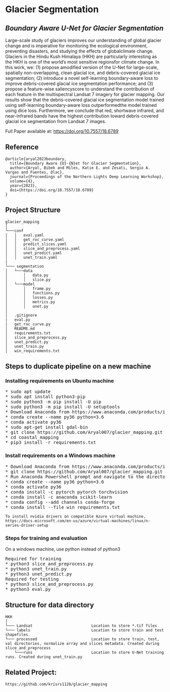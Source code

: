 # Glacier Segmentation

## _Boundary Aware U-Net for Glacier Segmentation_

Large-scale study of glaciers improves our understanding of global glacier change and is imperative for monitoring the ecological environment, preventing disasters, and studying the effects of globalclimate change. Glaciers in the Hindu Kush Himalaya (HKH) are particularly interesting as the HKH is one of the world’s most sensitive regionsfor climate change. In this work, we: (1) propose amodified version of the U-Net for large-scale, spatially non-overlapping, clean glacial ice, and debris-covered glacial ice segmentation; (2) introduce a novel self-learning boundary-aware loss to improve debris-covered glacial ice segmentation performance; and (3) propose a feature-wise saliencyscore to understand the contribution of each feature in the multispectral Landsat 7 imagery for glacier mapping. Our results show that the debris-covered glacial ice segmentation model trained using self-learning boundary-aware loss outperformedthe model trained using dice loss. Furthermore, we conclude that red, shortwave infrared, and near-infrared bands have the highest contribution toward debris-covered glacial ice segmentation from Landsat 7 images.

Full Paper available at: https://doi.org/10.7557/18.6789

## Reference

```
@article{aryal2023boundary,
  title={Boundary Aware {U}-{N}et for Glacier Segmentation},
  author={Aryal, Bibek and Miles, Katie E. and Zesati, Sergio A. Vargas and Fuentes, Olac},
  journal={Proceedings of the Northern Lights Deep Learning Workshop},
  volume={4},
  year={2023},
  doi={https://doi.org/10.7557/18.6789}
}
```

## Project Structure

```
glacier_mapping
│
└───conf
│   │   eval.yaml
│   │   get_roc_curve.yaml
│   │   predict_slices.yaml
│   │   slice_and_preprocess.yaml
│   │   unet_predict.yaml
│   │   unet_train.yaml
|
└─── segmentation
│   └───data
│       │   data.py
│       │   slice.py
│   └───model
│       │   frame.py
│       │   functions.py
│       │   losses.py
│       │   metrics.py
│       │   unet.py
│
│   .gitignore
|   eval.py
|   get_roc_curve.py
│   README.md
│   requirements.txt
│   slice_and_preprocess.py
│   unet_predict.py
│   unet_train.py
│   win_requirements.txt
```

## Steps to duplicate pipeline on a new machine

### Installing requirements on Ubuntu machine

<pre>
* sudo apt update                                                   Install python pip, setuptools
* sudo apt install python3-pip
* sudo python3 -m pip install -U pip
* sudo python3 -m pip install -U setuptools
* Download Anaconda from https://www.anaconda.com/products/individual
* conda create --name py36 python=3.6                               Create a new Anaconda environment for python 3.6
* conda activate py36
* sudo apt-get install gdal-bin
* git clone https://github.com/Aryal007/glacier_mapping.git        Clone Repository
* cd coastal_mapping                                                Change directory to coastal mapping
* pip3 install -r requirements.txt                                  Install all the necessary requirements
</pre>

### Install requirements on a Windows machine

<pre>
* Download Anaconda from https://www.anaconda.com/products/individual
* git clone https://github.com/Aryal007/glacier_mapping.git         Clone Repository
* Run Anaconda Powershell prompt and navigate to the directory
* conda create --name py36 python=3.6                               Create a new Anaconda environment for python 3.6
* conda activate py36
* conda install -c pytorch pytorch torchvision
* conda install -c anaconda scikit-learn
* conda config --add channels conda-forge
* conda install --file win_requirements.txt 
</pre>

```
To install nvidia drivers on compatible Azure virtual machine,
https://docs.microsoft.com/en-us/azure/virtual-machines/linux/n-series-driver-setup
```

### Steps for training and evaluation

On a windows machine, use python instead of python3

<pre>
Required for training
* python3 slice_and_preprocess.py                                   Create slices, configuration: conf/slice.yaml
* python3 unet_train.py                                             Train model, configuration: conf/train.yaml
* python3 unet_predict.py                                           Generate masks for new image, configuration: conf/predict.yaml
Required for testing
* python3 slice_and_preprocess.py                                   Create slices, configuration: conf/slice.yaml
* python3 eval.py                                                   Generate region based evaluation csv file, configuration: conf/eval.yaml
</pre>

## Structure for data directory

```
HKH
│
└─── Landsat                          Location to store *.tif files
└─── labels                           Location to store train and test shapefiles.
└─── processed                        Location to store train, test, val directories, normalize array and slices metadata. Created during slice_and_preprocess
    └───runs                          Location to store U-Net training runs. Created during unet_train.py
```

## Related Project:

```
https://github.com/krisrs1128/glacier_mapping
```
